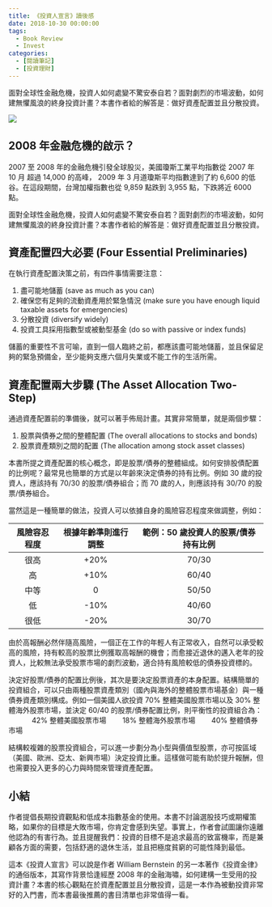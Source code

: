 ```yaml
---
title: 《投資人宣言》讀後感
date: 2018-10-30 00:00:00
tags:
  - Book Review
  - Invest
categories:
  - [閱讀筆記]
  - [投資理財]
---
```


面對全球性金融危機，投資人如何處變不驚安泰自若？面對劇烈的市場波動，如何建無懼風浪的終身投資計畫？本書作者給的解答是：做好資產配置並且分散投資。

<!-- more -->

![](/2018/10/30/book-review-the-investor-s-manifesto/cover.jpg)

## 2008 年金融危機的啟示？

2007 至 2008 年的金融危機引發全球股災，美國瓊斯工業平均指數從 2007 年 10 月 超過 14,000 的高峰， 2009 年 3 月道瓊斯平均指數達到了約 6,600 的低谷。在這段期間，台灣加權指數也從 9,859 點跌到 3,955 點，下跌將近 6000 點。

面對全球性金融危機，投資人如何處變不驚安泰自若？面對劇烈的市場波動，如何建無懼風浪的終身投資計畫？本書作者給的解答是：做好資產配置並且分散投資。

## 資產配置四大必要 (Four Essential Preliminaries)

在執行資產配置決策之前，有四件事情需要注意：

1. 盡可能地儲蓄 (save as much as you can)
2. 確保您有足夠的流動資產用於緊急情況 (make sure you have enough liquid taxable assets for emergencies)
3. 分散投資 (diversify widely)
4. 投資工具採用指數型或被動型基金 (do so with passive or index funds)

儲蓄的重要性不言可喻，直到一個人臨終之前，都應該盡可能地儲蓄，並且保留足夠的緊急預備金，至少能夠支應六個月失業或不能工作的生活所需。

## 資產配置兩大步驟 (The Asset Allocation Two-Step)

通過資產配置前的準備後，就可以著手佈局計畫。其實非常簡單，就是兩個步驟：

1. 股票與債券之間的整體配置 (The overall allocations to stocks and bonds)
2. 股票資產類別之間的配置 (The allocation among stock asset classes)

本書所提之資產配置的核心概念，即是股票/債券的整體組成。如何安排股債配置的比例呢？最常見也簡單的方式是以年齡來決定債券的持有比例。例如 30 歲的投資人，應該持有 70/30 的股票/債券組合；而 70 歲的人，則應該持有 30/70 的股票/債券組合。

當然這是一種簡單的做法，投資人可以依據自身的風險容忍程度來做調整，例如：

風險容忍程度 | 根據年齡準則進行調整 | 範例：50 歲投資人的股票/債券持有比例
:-:|:-:|:-:
很高 | +20% | 70/30
高 | +10% | 60/40
中等 | 0 | 50/50
低 | -10% | 40/60
很低 | -20% | 30/70

由於高報酬必然伴隨高風險，一個正在工作的年輕人有正常收入，自然可以承受較高的風險，持有較高的股票比例獲取高報酬的機會；而愈接近退休的邁入老年的投資人，比較無法承受股票市場的劇烈波動，適合持有風險較低的債券投資標的。

決定好股票/債券的配置比例後，其次是要決定股票資產的本身配置。結構簡單的投資組合，可以只由兩種股票資產類別（國內與海外的整體股票市場基金）與一種債券資產類別構成。例如一個美國人欲投資 70% 整體美國股票市場以及 30% 整體海外股票市場，並決定 60/40 的股票/債券配置比例，則平衡性的投資組合為：
　
  　　42% 整體美國股票市場
  　　18% 整體海外股票市場
  　　40% 整體債券市場

結構較複雜的股票投資組合，可以進一步劃分為小型與價值型股票，亦可按區域（美國、歐洲、亞太、新興市場）決定投資比重。這樣做可能有助於提升報酬，但也需要投入更多的心力與時間來管理資產配置。

## 小結

作者提倡長期投資觀點和低成本指數基金的使用。本書不討論選股技巧或期權策略，如果你的目標是大敗市場，你肯定會感到失望。事實上，作者會試圖讓你遠離他認為的有害行為。並且提醒我們：投資的目標不是追求最高的致富機率，而是兼顧各方面的需要，包括舒適的退休生活，並且把極度貧窮的可能性降到最低。

這本《投資人宣言》可以說是作者 William Bernstein 的另一本著作《投資金律》的通俗版本，其寫作背景恰逢經歷 2008 年的金融海嘯，如何建構一生受用的投資計畫？本書的核心觀點在於資產配置並且分散投資，這是一本作為被動投資非常好的入門書，而本書最後推薦的書目清單也非常值得一看。

